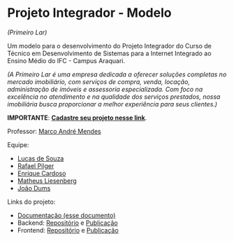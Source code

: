 # Projeto Integrador - Modelo
*(Primeiro Lar)*

Um modelo para o desenvolvimento do Projeto Integrador do Curso de Técnico em Desenvolvimento de Sistemas para a Internet Integrado ao Ensino Médio do IFC - Campus Araquari.

*(A Primeiro Lar é uma empresa dedicada a oferecer soluções completas no mercado imobiliário, com serviços de compra, venda, locação, administração de imóveis e assessoria especializada. Com foco na excelência no atendimento e na qualidade dos serviços prestados, nossa imobiliária busca proporcionar a melhor experiência para seus clientes.)*

**IMPORTANTE**: [**Cadastre seu projeto nesse link**](https://docs.google.com/spreadsheets/d/1KXuMJ9TK7GPyahR_BfLwfn4ec7vX7DgiHx42vFc4E7g/edit?usp=sharing).

Professor: [Marco André Mendes](github.com/marcoandre)

Equipe:
- [Lucas de Souza](github.com/LucasdDeSouza)
- [Rafael Pilger](github.com/917rafael)
- [Enrique Cardoso](github.com/EnriqueCardoso)
- [Matheus Liesenberg](github.com/matheusliesenberg)
- [João Dums](github.com/JoaoDums)

Links do projeto:
-   [Documentação (esse documento)](https://docs.google.com/document/d/1wVwGY__-Bh8ORFWZMNKu5ZyBMM1BpB_77pQRiiRETPE/edit?tab=t.0#heading=h.cyi47vu9mufy)
-   Backend: [Repositório](https://github.com/LucasdDeSouza/PL-Backend.git) e [Publicação](https://pi-backend.herokuapp.com/)
-   Frontend: [Repositório](https://github.com/LucasdDeSouza/PL-Frontend.git) e [Publicação](https://pi-frontend.herokuapp.com/)

